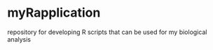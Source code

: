 myRapplication
==============

repository for developing R scripts that can be used for my biological analysis
